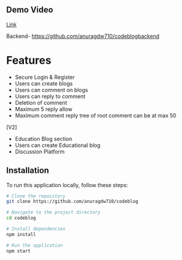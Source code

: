 ## Demo Video
[Link](https://drive.google.com/file/d/1eDzzKFxFMXVslrO4ZpsavhPLElE_Dw85/view?usp=drive_link)

Backend- https://github.com/anuragdw710/codeblogbackend

# Features
- Secure Login & Register
- Users can create blogs
- Users can comment on blogs
- Users can reply to comment
- Deletion of comment
- Maximum 5 reply allow
- Maximum comment reply tree of root comment can be at max 50

[V2]
- Education Blog section
- Users can create Educational blog
- Discussion Platform 

## Installation

To run this application locally, follow these steps:

```bash
# Clone the repository
git clone https://github.com/anuragdw710/codeblog

# Navigate to the project directory
cd codeblog

# Install dependencies
npm install

# Run the application
npm start
